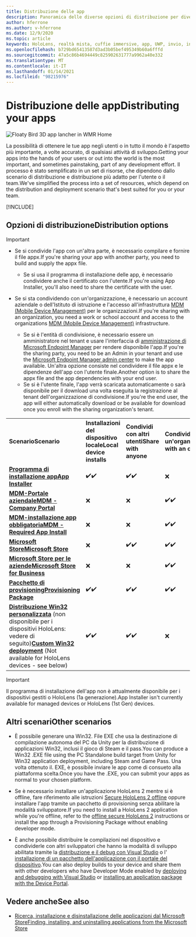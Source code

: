 ```yaml
---
title: Distribuzione delle app
description: Panoramica delle diverse opzioni di distribuzione per diverse piattaforme e archivi di pubblicazione supportati.
author: hferrone
ms.author: v-hferrone
ms.date: 12/9/2020
ms.topic: article
keywords: HoloLens, realtà mista, cuffie immersive, app, UWP, invio, invio, filtri, metadati, requisiti di sistema, parole chiave, predato, certificazione, pacchetto, appx, merchandising
ms.openlocfilehash: b729bd65413587d3ad3b05bef495349b60a6fffd
ms.sourcegitcommit: 47a5c86b4694449c825902631777a9962a40e332
ms.translationtype: MT
ms.contentlocale: it-IT
ms.lasthandoff: 01/14/2021
ms.locfileid: "98215976"
---
```

# <a name="distributing-your-apps"></a><span data-ttu-id="53c90-104">Distribuzione delle app</span><span class="sxs-lookup"><span data-stu-id="53c90-104">Distributing your apps</span></span>

![Floaty Bird 3D app lancher in WMR Home](images/distribute-hero-image.png)

<span data-ttu-id="53c90-106">La possibilità di ottenere le tue app negli utenti o in tutto il mondo è l'aspetto più importante, a volte accurato, di qualsiasi attività di sviluppo.</span><span class="sxs-lookup"><span data-stu-id="53c90-106">Getting your apps into the hands of your users or out into the world is the most important, and sometimes painstaking, part of any development effort.</span></span> <span data-ttu-id="53c90-107">Il processo è stato semplificato in un set di risorse, che dipendono dallo scenario di distribuzione e distribuzione più adatto per l'utente o il team.</span><span class="sxs-lookup"><span data-stu-id="53c90-107">We've simplified the process into a set of resources, which depend on the distribution and deployment scenario that's best suited for you or your team.</span></span>

[!INCLUDE[](includes/before-submission.md)]

## <a name="distribution-options"></a><span data-ttu-id="53c90-108">Opzioni di distribuzione</span><span class="sxs-lookup"><span data-stu-id="53c90-108">Distribution options</span></span>

> [!IMPORTANT]
> * <span data-ttu-id="53c90-109">Se si condivide l'app con un'altra parte, è necessario compilare e fornire il file appx.</span><span class="sxs-lookup"><span data-stu-id="53c90-109">If you're sharing your app with another party, you need to build and supply the appx file.</span></span> 
>     * <span data-ttu-id="53c90-110">Se si usa il programma di installazione delle app, è necessario condividere anche il certificato con l'utente.</span><span class="sxs-lookup"><span data-stu-id="53c90-110">If you're using App Installer, you'll also need to share the certificate with the user.</span></span>
> 
> * <span data-ttu-id="53c90-111">Se si sta condividendo con un'organizzazione, è necessario un account aziendale o dell'Istituto di istruzione e l'accesso all'infrastruttura [MDM (Mobile Device Management)](https://docs.microsoft.com/hololens/hololens-enroll-mdm) per le organizzazioni.</span><span class="sxs-lookup"><span data-stu-id="53c90-111">If you're sharing with an organization, you need a work or school account and access to the organizations [MDM (Mobile Device Management)](https://docs.microsoft.com/hololens/hololens-enroll-mdm) infrastructure.</span></span>  
>    * <span data-ttu-id="53c90-112">Se si è l'entità di condivisione, è necessario essere un amministratore nel tenant e usare l'interfaccia di [amministrazione di Microsoft Endpoint Manager](https://docs.microsoft.com/mem/intune/apps/apps-deploy) per rendere disponibile l'app.</span><span class="sxs-lookup"><span data-stu-id="53c90-112">If you're the sharing party, you need to be an Admin in your tenant and use the [Microsoft Endpoint Manager admin center](https://docs.microsoft.com/mem/intune/apps/apps-deploy) to make the app available.</span></span> <span data-ttu-id="53c90-113">Un'altra opzione consiste nel condividere il file appx e le dipendenze dell'app con l'utente finale.</span><span class="sxs-lookup"><span data-stu-id="53c90-113">Another option is to share the appx file and the app dependencies with your end user.</span></span>
>    * <span data-ttu-id="53c90-114">Se si è l'utente finale, l'app verrà scaricata automaticamente o sarà disponibile per il download una volta eseguita la registrazione al tenant dell'organizzazione di condivisione.</span><span class="sxs-lookup"><span data-stu-id="53c90-114">If you're the end user, the app will either automatically download or be available for download once you enroll with the sharing organization's tenant.</span></span> 

<table>
<colgroup>
    <col width="33%" />
    <col width="22%" />
    <col width="22%" />
    <col width="22%" />
</colgroup>
<tr>
    <td><span data-ttu-id="53c90-115"><strong>Scenario</strong></span><span class="sxs-lookup"><span data-stu-id="53c90-115"><strong>Scenario</strong></span></span></td>
    <td><span data-ttu-id="53c90-116"><strong>Installazioni del dispositivo locale</strong></span><span class="sxs-lookup"><span data-stu-id="53c90-116"><strong>Local device installs</strong></span></span></td>
    <td><span data-ttu-id="53c90-117"><strong>Condividi con altri utenti</strong></span><span class="sxs-lookup"><span data-stu-id="53c90-117"><strong>Share with anyone</strong></span></span></td>
    <td><span data-ttu-id="53c90-118"><strong>Condividere con un'organizzazione</strong></span><span class="sxs-lookup"><span data-stu-id="53c90-118"><strong>Share with an organization</strong></span></span></td>
</tr>
<tr>
    <td><span data-ttu-id="53c90-119"><a href="https://docs.microsoft.com/hololens/app-deploy-app-installer"><strong>Programma di installazione app</strong></span><span class="sxs-lookup"><span data-stu-id="53c90-119"><a href="https://docs.microsoft.com/hololens/app-deploy-app-installer"><strong>App Installer</strong></span></span></td>
    <td><span data-ttu-id="53c90-120">✔️</span><span class="sxs-lookup"><span data-stu-id="53c90-120">✔️</span></span></td>
    <td><span data-ttu-id="53c90-121">✔️</span><span class="sxs-lookup"><span data-stu-id="53c90-121">✔️</span></span></td>
    <td>❌</td>
</tr>
<tr>
    <td><span data-ttu-id="53c90-122"><a href="https://docs.microsoft.com/hololens/app-deploy-app-installer"><strong>MDM-Portale aziendale</strong></a></span><span class="sxs-lookup"><span data-stu-id="53c90-122"><a href="https://docs.microsoft.com/hololens/app-deploy-app-installer"><strong>MDM - Company Portal</strong></a></span></span></td>
    <td>❌</td>
    <td>❌</td>
    <td><span data-ttu-id="53c90-123">✔️</span><span class="sxs-lookup"><span data-stu-id="53c90-123">✔️</span></span></td>
</tr>
<tr>
    <td><span data-ttu-id="53c90-124"><a href="https://docs.microsoft.com/hololens/app-deploy-intune"><strong>MDM-installazione app obbligatoria</strong></a></span><span class="sxs-lookup"><span data-stu-id="53c90-124"><a href="https://docs.microsoft.com/hololens/app-deploy-intune"><strong>MDM - Required App Install</strong></a></span></span></td>
    <td>❌</td>
    <td>❌</td>
    <td><span data-ttu-id="53c90-125">✔️</span><span class="sxs-lookup"><span data-stu-id="53c90-125">✔️</span></span></td>
</tr>
<tr>
    <td><span data-ttu-id="53c90-126"><a href="submitting-an-app-to-the-microsoft-store.md"><strong>Microsoft Store</strong></a></span><span class="sxs-lookup"><span data-stu-id="53c90-126"><a href="submitting-an-app-to-the-microsoft-store.md"><strong>Microsoft Store</strong></a></span></span></td>
    <td>❌</td>
    <td><span data-ttu-id="53c90-127">✔️</span><span class="sxs-lookup"><span data-stu-id="53c90-127">✔️</span></span></td>
    <td><span data-ttu-id="53c90-128">✔️</span><span class="sxs-lookup"><span data-stu-id="53c90-128">✔️</span></span></td>
</tr>
<tr>
    <td><span data-ttu-id="53c90-129"><a href="https://docs.microsoft.com/hololens/app-deploy-store-business"><strong>Microsoft Store per le aziende</strong></a></span><span class="sxs-lookup"><span data-stu-id="53c90-129"><a href="https://docs.microsoft.com/hololens/app-deploy-store-business"><strong>Microsoft Store for Business</strong></a></span></span></td>
    <td>❌</td>
    <td>❌</td>
    <td><span data-ttu-id="53c90-130">✔️</span><span class="sxs-lookup"><span data-stu-id="53c90-130">✔️</span></span></td>
</tr>
<tr>
    <td><span data-ttu-id="53c90-131"><a href="https://docs.microsoft.com/hololens/app-deploy-provisioning-package"><strong>Pacchetto di provisioning</strong></a></span><span class="sxs-lookup"><span data-stu-id="53c90-131"><a href="https://docs.microsoft.com/hololens/app-deploy-provisioning-package"><strong>Provisioning Package</strong></a></span></span></td>
    <td><span data-ttu-id="53c90-132">✔️</span><span class="sxs-lookup"><span data-stu-id="53c90-132">✔️</span></span></td>
    <td><span data-ttu-id="53c90-133">✔️</span><span class="sxs-lookup"><span data-stu-id="53c90-133">✔️</span></span></td>
    <td><span data-ttu-id="53c90-134">✔️</span><span class="sxs-lookup"><span data-stu-id="53c90-134">✔️</span></span></td>
</tr>
<tr>
    <td><span data-ttu-id="53c90-135"><a href="#other-scenarios"><strong>Distribuzione Win32 personalizzata</strong></a> (non disponibile per i dispositivi HoloLens: vedere di seguito)</span><span class="sxs-lookup"><span data-stu-id="53c90-135"><a href="#other-scenarios"><strong>Custom Win32 deployment</strong></a> (Not available for HoloLens devices - see below)</span></span></td>
    <td><span data-ttu-id="53c90-136">✔️</span><span class="sxs-lookup"><span data-stu-id="53c90-136">✔️</span></span></td>
    <td><span data-ttu-id="53c90-137">✔️</span><span class="sxs-lookup"><span data-stu-id="53c90-137">✔️</span></span></td>
    <td>❌</td>
</tr>
</table>

> [!IMPORTANT]
> <span data-ttu-id="53c90-138">Il programma di installazione dell'app non è attualmente disponibile per i dispositivi gestiti o HoloLens (1a generazione).</span><span class="sxs-lookup"><span data-stu-id="53c90-138">App Installer isn't currently available for managed devices or HoloLens (1st Gen) devices.</span></span>

## <a name="other-scenarios"></a><span data-ttu-id="53c90-139">Altri scenari</span><span class="sxs-lookup"><span data-stu-id="53c90-139">Other scenarios</span></span>

* <span data-ttu-id="53c90-140">È possibile generare una Win32. File EXE che usa la destinazione di compilazione autonoma del PC da Unity per la distribuzione di applicazioni Win32, inclusi il gioco di Steam e il pass.</span><span class="sxs-lookup"><span data-stu-id="53c90-140">You can produce a Win32 .EXE file using the PC Standalone build target from Unity for Win32 application deployment, including Steam and Game Pass.</span></span> <span data-ttu-id="53c90-141">Una volta ottenuto il. EXE, è possibile inviare le app come di consueto alla piattaforma scelta.</span><span class="sxs-lookup"><span data-stu-id="53c90-141">Once you have the .EXE, you can submit your apps as normal to your chosen platform.</span></span> 

* <span data-ttu-id="53c90-142">Se è necessario installare un'applicazione HoloLens 2 mentre si è offline, fare riferimento alle istruzioni [Secure HoloLens 2 offline](https://docs.microsoft.com/hololens/hololens-common-scenarios-offline-secure) oppure installare l'app tramite un pacchetto di provisioning senza abilitare la modalità sviluppatore.</span><span class="sxs-lookup"><span data-stu-id="53c90-142">If you need to install a HoloLens 2 application while you're offline, refer to the [offline secure HoloLens 2](https://docs.microsoft.com/hololens/hololens-common-scenarios-offline-secure) instructions or install the app through a Provisioning Package without enabling developer mode.</span></span>

* <span data-ttu-id="53c90-143">È anche possibile distribuire le compilazioni nel dispositivo e condividerle con altri sviluppatori che hanno la modalità di sviluppo abilitata tramite la [distribuzione e il debug con Visual Studio](../develop/platform-capabilities-and-apis/using-visual-studio.md) o l' [installazione di un pacchetto dell'applicazione con il portale del dispositivo](../develop/platform-capabilities-and-apis/using-the-windows-device-portal.md#sideloading-applications).</span><span class="sxs-lookup"><span data-stu-id="53c90-143">You can also deploy builds to your device and share them with other developers who have Developer Mode enabled by [deploying and debugging with Visual Studio](../develop/platform-capabilities-and-apis/using-visual-studio.md) or [installing an application package with the Device Portal](../develop/platform-capabilities-and-apis/using-the-windows-device-portal.md#sideloading-applications).</span></span>

## <a name="see-also"></a><span data-ttu-id="53c90-144">Vedere anche</span><span class="sxs-lookup"><span data-stu-id="53c90-144">See also</span></span>
* [<span data-ttu-id="53c90-145">Ricerca, installazione e disinstallazione delle applicazioni dal Microsoft Store</span><span class="sxs-lookup"><span data-stu-id="53c90-145">Finding, installing, and uninstalling applications from the Microsoft Store</span></span>](https://docs.microsoft.com/hololens/holographic-store-apps)

